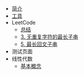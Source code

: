 * [简介](/)
* [工具](pages/tools.md)
* LeetCode
  * [总结](pages/leetcode/summery.md)
  * [3. 无重复字符的最长子串](pages/leetcode/3.md)
  * [5. 最长回文子串](pages/leetcode/5.md)
* 测试页面
* 线性代数
  * [基本概念](pages/linear_algebra/basic_nations.md)
